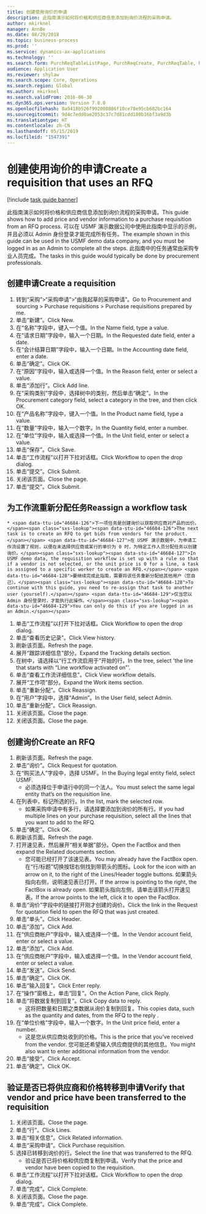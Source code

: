 ```yaml
---
title: 创建使用询价的申请
description: 此指南演示如何将价格和供应商信息添加到询价流程的采购申请。
author: mkirknel
manager: AnnBe
ms.date: 08/29/2018
ms.topic: business-process
ms.prod: ''
ms.service: dynamics-ax-applications
ms.technology: ''
ms.search.form: PurchReqTableListPage, PurchReqCreate, PurchReqTable, PurchReqLineRelatedDocuments, EcoResCategorySingleLookup, PurchReqWorkflowDropDialog, WorkflowSubmitDialog, WorkflowStatus, WorkflowWorkItemActionDialog, WorkflowUserListLookup, PurchReqCopyRFQ, SysDataAreaSelectLookup, PurchRFQCaseTable, PurchRFQEditLines, PurchRFQReplyTable, UnitOfMeasureLookup
audience: Application User
ms.reviewer: shylaw
ms.search.scope: Core, Operations
ms.search.region: Global
ms.author: mkirknel
ms.search.validFrom: 2016-06-30
ms.dyn365.ops.version: Version 7.0.0
ms.openlocfilehash: 8a9418b526f992008086f10ce78e95cb682bc164
ms.sourcegitcommit: 9d4c7edd0ae2053c37c7d81cdd180b16bf3a9d3b
ms.translationtype: HT
ms.contentlocale: zh-CN
ms.lasthandoff: 05/15/2019
ms.locfileid: "1547391"
---
```

# <a name="create-a-requisition-that-uses-an-rfq"></a><span data-ttu-id="46684-103">创建使用询价的申请</span><span class="sxs-lookup"><span data-stu-id="46684-103">Create a requisition that uses an RFQ</span></span>

[!include [task guide banner](../../includes/task-guide-banner.md)]

<span data-ttu-id="46684-104">此指南演示如何将价格和供应商信息添加到询价流程的采购申请。</span><span class="sxs-lookup"><span data-stu-id="46684-104">This guide shows how to add price and vendor information to a purchase requisition from an RFQ process.</span></span> <span data-ttu-id="46684-105">可以在 USMF 演示数据公司中使用此指南中显示的示例，并且必须以 Admin 身份登录才能完成所有任务。</span><span class="sxs-lookup"><span data-stu-id="46684-105">The example shown in this guide can be used in the USMF demo data company, and you must be logged in as an Admin to complete all the steps.</span></span> <span data-ttu-id="46684-106">此指南中的任务通常由采购专业人员完成。</span><span class="sxs-lookup"><span data-stu-id="46684-106">The tasks in this guide would typically be done by procurement professionals.</span></span>


## <a name="create-a-requisition"></a><span data-ttu-id="46684-107">创建申请</span><span class="sxs-lookup"><span data-stu-id="46684-107">Create a requisition</span></span>
1. <span data-ttu-id="46684-108">转到“采购”>“采购申请”>“由我起草的采购申请”。</span><span class="sxs-lookup"><span data-stu-id="46684-108">Go to Procurement and sourcing > Purchase requisitions > Purchase requisitions prepared by me.</span></span>
2. <span data-ttu-id="46684-109">单击“新建”。</span><span class="sxs-lookup"><span data-stu-id="46684-109">Click New.</span></span>
3. <span data-ttu-id="46684-110">在“名称”字段中，键入一个值。</span><span class="sxs-lookup"><span data-stu-id="46684-110">In the Name field, type a value.</span></span>
4. <span data-ttu-id="46684-111">在“请求日期”字段中，输入一个日期。</span><span class="sxs-lookup"><span data-stu-id="46684-111">In the Requested date field, enter a date.</span></span>
5. <span data-ttu-id="46684-112">在“会计结算日期”字段中，输入一个日期。</span><span class="sxs-lookup"><span data-stu-id="46684-112">In the Accounting date field, enter a date.</span></span>
6. <span data-ttu-id="46684-113">单击“确定”。</span><span class="sxs-lookup"><span data-stu-id="46684-113">Click OK.</span></span>
7. <span data-ttu-id="46684-114">在“原因”字段中，输入或选择一个值。</span><span class="sxs-lookup"><span data-stu-id="46684-114">In the Reason field, enter or select a value.</span></span>
8. <span data-ttu-id="46684-115">单击“添加行”。</span><span class="sxs-lookup"><span data-stu-id="46684-115">Click Add line.</span></span>
9. <span data-ttu-id="46684-116">在“采购类别”字段中，选择树中的类别，然后单击“确定”。</span><span class="sxs-lookup"><span data-stu-id="46684-116">In the Procurement category field, select a category in the tree, and then click OK.</span></span>
10. <span data-ttu-id="46684-117">在“产品名称”字段中，键入一个值。</span><span class="sxs-lookup"><span data-stu-id="46684-117">In the Product name field, type a value.</span></span>
11. <span data-ttu-id="46684-118">在“数量”字段中，输入一个数字。</span><span class="sxs-lookup"><span data-stu-id="46684-118">In the Quantity field, enter a number.</span></span>
12. <span data-ttu-id="46684-119">在“单位”字段中，输入或选择一个值。</span><span class="sxs-lookup"><span data-stu-id="46684-119">In the Unit field, enter or select a value.</span></span>
13. <span data-ttu-id="46684-120">单击“保存”。</span><span class="sxs-lookup"><span data-stu-id="46684-120">Click Save.</span></span>
14. <span data-ttu-id="46684-121">单击“工作流程”以打开下拉对话框。</span><span class="sxs-lookup"><span data-stu-id="46684-121">Click Workflow to open the drop dialog.</span></span>
15. <span data-ttu-id="46684-122">单击“提交”。</span><span class="sxs-lookup"><span data-stu-id="46684-122">Click Submit.</span></span>
16. <span data-ttu-id="46684-123">关闭该页面。</span><span class="sxs-lookup"><span data-stu-id="46684-123">Close the page.</span></span>
17. <span data-ttu-id="46684-124">单击“提交”。</span><span class="sxs-lookup"><span data-stu-id="46684-124">Click Submit.</span></span>

## <a name="reassign-a-workflow-task"></a><span data-ttu-id="46684-125">为工作流重新分配任务</span><span class="sxs-lookup"><span data-stu-id="46684-125">Reassign a workflow task</span></span>
    * <span data-ttu-id="46684-126">下一项任务是创建询价以获取供应商对产品的出价。</span><span class="sxs-lookup"><span data-stu-id="46684-126">The next task is to create an RFQ to get bids from vendors for the product.</span></span> <span data-ttu-id="46684-127">在 USMF 演示数据中，为申请工作流设置了规则，以便在未选择供应商或某行的单价为 0 时，为特定工作人员分配任务以创建询价。</span><span class="sxs-lookup"><span data-stu-id="46684-127">In USMF demo data, the requisition workflow is set up with a rule so that if a vendor is not selected, or the unit price is 0 for a line, a task is assigned to a specific worker to create an RFQ.</span></span> <span data-ttu-id="46684-128">要继续完成此指南，需要将该任务重新分配给其他用户（您自己）。</span><span class="sxs-lookup"><span data-stu-id="46684-128">To continue with this guide, you need to re-assign that task to another user (yourself).</span></span> <span data-ttu-id="46684-129">仅当您以 Admin 身份登录时，才能执行此操作。</span><span class="sxs-lookup"><span data-stu-id="46684-129">You can only do this if you are logged in as an Admin.</span></span>  
1. <span data-ttu-id="46684-130">单击“工作流程”以打开下拉对话框。</span><span class="sxs-lookup"><span data-stu-id="46684-130">Click Workflow to open the drop dialog.</span></span>
2. <span data-ttu-id="46684-131">单击“查看历史记录”。</span><span class="sxs-lookup"><span data-stu-id="46684-131">Click View history.</span></span>
3. <span data-ttu-id="46684-132">刷新该页面。</span><span class="sxs-lookup"><span data-stu-id="46684-132">Refresh the page.</span></span>
4. <span data-ttu-id="46684-133">展开“跟踪详细信息”部分。</span><span class="sxs-lookup"><span data-stu-id="46684-133">Expand the Tracking details section.</span></span>
5. <span data-ttu-id="46684-134">在树中，请选择以“行工作流启用于”开始的行。</span><span class="sxs-lookup"><span data-stu-id="46684-134">In the tree, select 'the line that starts with “Line workflow activated on”'.</span></span>
6. <span data-ttu-id="46684-135">单击“查看工作流详细信息”。</span><span class="sxs-lookup"><span data-stu-id="46684-135">Click View workflow details.</span></span>
7. <span data-ttu-id="46684-136">展开“工作项”部分。</span><span class="sxs-lookup"><span data-stu-id="46684-136">Expand the Work items section.</span></span>
8. <span data-ttu-id="46684-137">单击“重新分配”。</span><span class="sxs-lookup"><span data-stu-id="46684-137">Click Reassign.</span></span>
9. <span data-ttu-id="46684-138">在“用户”字段中，选择“Admin”。</span><span class="sxs-lookup"><span data-stu-id="46684-138">In the User field, select Admin.</span></span>
10. <span data-ttu-id="46684-139">单击“重新分配”。</span><span class="sxs-lookup"><span data-stu-id="46684-139">Click Reassign.</span></span>
11. <span data-ttu-id="46684-140">关闭该页面。</span><span class="sxs-lookup"><span data-stu-id="46684-140">Close the page.</span></span>
12. <span data-ttu-id="46684-141">关闭该页面。</span><span class="sxs-lookup"><span data-stu-id="46684-141">Close the page.</span></span>

## <a name="create-an-rfq"></a><span data-ttu-id="46684-142">创建询价</span><span class="sxs-lookup"><span data-stu-id="46684-142">Create an RFQ</span></span>
1. <span data-ttu-id="46684-143">刷新该页面。</span><span class="sxs-lookup"><span data-stu-id="46684-143">Refresh the page.</span></span>
2. <span data-ttu-id="46684-144">单击“询价”。</span><span class="sxs-lookup"><span data-stu-id="46684-144">Click Request for quotation.</span></span>
3. <span data-ttu-id="46684-145">在“购买法人”字段中，选择 USMF。</span><span class="sxs-lookup"><span data-stu-id="46684-145">In the Buying legal entity field, select USMF.</span></span>
    * <span data-ttu-id="46684-146">必须选择位于申请行中的同一个法人。</span><span class="sxs-lookup"><span data-stu-id="46684-146">You must select the same legal entity that’s on the requisition line.</span></span>  
4. <span data-ttu-id="46684-147">在列表中，标记所选的行。</span><span class="sxs-lookup"><span data-stu-id="46684-147">In the list, mark the selected row.</span></span>
    * <span data-ttu-id="46684-148">如果采购申请中有多行，请选择要添加到询价的所有行。</span><span class="sxs-lookup"><span data-stu-id="46684-148">If you had multiple lines on your purchase requisition, select all the lines that you want to add to the RFQ.</span></span>  
5. <span data-ttu-id="46684-149">单击“确定”。</span><span class="sxs-lookup"><span data-stu-id="46684-149">Click OK.</span></span>
6. <span data-ttu-id="46684-150">刷新该页面。</span><span class="sxs-lookup"><span data-stu-id="46684-150">Refresh the page.</span></span>
7. <span data-ttu-id="46684-151">打开速见表，然后展开“相关单据”部分。</span><span class="sxs-lookup"><span data-stu-id="46684-151">Open the FactBox and then expand the Related documents section.</span></span>
    * <span data-ttu-id="46684-152">您可能已经打开了该速见表。</span><span class="sxs-lookup"><span data-stu-id="46684-152">You may already have the FactBox open.</span></span> <span data-ttu-id="46684-153">在“行/标题”切换按钮右侧找到带箭头的图标。</span><span class="sxs-lookup"><span data-stu-id="46684-153">Look for the icon with an arrow on it, to the right of the Lines/Header toggle buttons.</span></span> <span data-ttu-id="46684-154">如果箭头指向右侧，说明速见表已打开。</span><span class="sxs-lookup"><span data-stu-id="46684-154">If the arrow is pointing to the right, the FactBox is already open.</span></span> <span data-ttu-id="46684-155">如果箭头指向左侧，请单击该箭头打开速见表。</span><span class="sxs-lookup"><span data-stu-id="46684-155">If the arrow points to the left, click it to open the FactBox.</span></span>  
8. <span data-ttu-id="46684-156">单击“询价”字段中的链接打开刚才创建的询价。</span><span class="sxs-lookup"><span data-stu-id="46684-156">Click the link in the Request for quotation field to open the RFQ that was just created.</span></span>
9. <span data-ttu-id="46684-157">单击“单头”。</span><span class="sxs-lookup"><span data-stu-id="46684-157">Click Header.</span></span>
10. <span data-ttu-id="46684-158">单击“添加”。</span><span class="sxs-lookup"><span data-stu-id="46684-158">Click Add.</span></span>
11. <span data-ttu-id="46684-159">在“供应商帐户”字段中，输入或选择一个值。</span><span class="sxs-lookup"><span data-stu-id="46684-159">In the Vendor account field, enter or select a value.</span></span>
12. <span data-ttu-id="46684-160">单击“添加”。</span><span class="sxs-lookup"><span data-stu-id="46684-160">Click Add.</span></span>
13. <span data-ttu-id="46684-161">在“供应商帐户”字段中，输入或选择一个值。</span><span class="sxs-lookup"><span data-stu-id="46684-161">In the Vendor account field, enter or select a value.</span></span>
14. <span data-ttu-id="46684-162">单击“发送”。</span><span class="sxs-lookup"><span data-stu-id="46684-162">Click Send.</span></span>
15. <span data-ttu-id="46684-163">单击“确定”。</span><span class="sxs-lookup"><span data-stu-id="46684-163">Click OK.</span></span>
16. <span data-ttu-id="46684-164">单击“输入回复”。</span><span class="sxs-lookup"><span data-stu-id="46684-164">Click Enter reply.</span></span>
17. <span data-ttu-id="46684-165">在“操作”窗格上，单击“回复”。</span><span class="sxs-lookup"><span data-stu-id="46684-165">On the Action Pane, click Reply.</span></span>
18. <span data-ttu-id="46684-166">单击“将数据复制到回复”。</span><span class="sxs-lookup"><span data-stu-id="46684-166">Click Copy data to reply.</span></span>
    * <span data-ttu-id="46684-167">这将把数量和日期之类数据从询价复制到回复。</span><span class="sxs-lookup"><span data-stu-id="46684-167">This copies data, such as the quantity and dates, from the RFQ to the reply .</span></span>  
19. <span data-ttu-id="46684-168">在“单位价格”字段中，输入一个数字。</span><span class="sxs-lookup"><span data-stu-id="46684-168">In the Unit price field, enter a number.</span></span>
    * <span data-ttu-id="46684-169">这是您从供应商处收到的价格。</span><span class="sxs-lookup"><span data-stu-id="46684-169">This is the price that you’ve received from the vendor.</span></span> <span data-ttu-id="46684-170">您可能还希望输入供应商提供的其他信息。</span><span class="sxs-lookup"><span data-stu-id="46684-170">You might also want to enter additional information from the vendor.</span></span>  
20. <span data-ttu-id="46684-171">单击“接受”。</span><span class="sxs-lookup"><span data-stu-id="46684-171">Click Accept.</span></span>
21. <span data-ttu-id="46684-172">单击“确定”。</span><span class="sxs-lookup"><span data-stu-id="46684-172">Click OK.</span></span>

## <a name="verify-that-vendor-and-price-have-been-transferred-to-the-requisition"></a><span data-ttu-id="46684-173">验证是否已将供应商和价格转移到申请</span><span class="sxs-lookup"><span data-stu-id="46684-173">Verify that vendor and price have been transferred to the requisition</span></span>
1. <span data-ttu-id="46684-174">关闭该页面。</span><span class="sxs-lookup"><span data-stu-id="46684-174">Close the page.</span></span>
2. <span data-ttu-id="46684-175">单击“行”。</span><span class="sxs-lookup"><span data-stu-id="46684-175">Click Lines.</span></span>
3. <span data-ttu-id="46684-176">单击“相关信息”。</span><span class="sxs-lookup"><span data-stu-id="46684-176">Click Related information.</span></span>
4. <span data-ttu-id="46684-177">单击“采购申请”。</span><span class="sxs-lookup"><span data-stu-id="46684-177">Click Purchase requisition.</span></span>
5. <span data-ttu-id="46684-178">选择已转移到询价的行。</span><span class="sxs-lookup"><span data-stu-id="46684-178">Select the line that was transferred to the RFQ.</span></span>
    * <span data-ttu-id="46684-179">验证是否已将价格和供应商复制到申请。</span><span class="sxs-lookup"><span data-stu-id="46684-179">Verify that the price and vendor have been copied to the requisition.</span></span>  
6. <span data-ttu-id="46684-180">单击“工作流程”以打开下拉对话框。</span><span class="sxs-lookup"><span data-stu-id="46684-180">Click Workflow to open the drop dialog.</span></span>
7. <span data-ttu-id="46684-181">单击“完成”。</span><span class="sxs-lookup"><span data-stu-id="46684-181">Click Complete.</span></span>
8. <span data-ttu-id="46684-182">关闭该页面。</span><span class="sxs-lookup"><span data-stu-id="46684-182">Close the page.</span></span>
9. <span data-ttu-id="46684-183">单击“完成”。</span><span class="sxs-lookup"><span data-stu-id="46684-183">Click Complete.</span></span>

